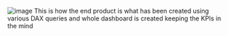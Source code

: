![image](https://github.com/user-attachments/assets/190b2971-0bf9-4a47-bc19-37b9bd1fdc37)
This is how the end product is what has been created using various DAX queries and whole dashboard is created keeping the KPIs in the mind
